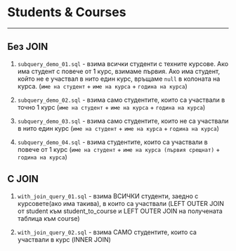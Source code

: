# Students & Courses
---

## Без JOIN

1. `subquery_demo_01.sql` - взима всички студенти с техните курсове. Ако има студент с повече от 1 курс, взимаме първия. Ако има студент, който не е участвал в нито един курс, връщаме `null` в колоната на курса. (`име на студент` + `име на курса` + `година на курса`)

2. `subquery_demo_02.sql` - взима само студентите, които са участвали в точно 1 курс (`име на студент` + `име на курса` + `година на курса`)

3. `subquery_demo_03.sql` - взима само студентите, които не са участвали в нито един курс (`име на студент` + `име на курса` + `година на курса`)

4. `subquery_demo_04.sql` - взима студентите, които са участвали в повече от 1 курс (`име на студент` + `име на курса (първия срещнат)` + `година на курса`)


## С JOIN


1. `with_join_query_01.sql` - взима ВСИЧКИ студенти, заедно с курсовете(ако има такива), в които са участвали (LEFT OUTER JOIN от student към student_to_course и LEFT OUTER JOIN на получената таблица към course)

2. `with_join_query_02.sql` - взима САМО студентите, които са участвали в курс (INNER JOIN)
